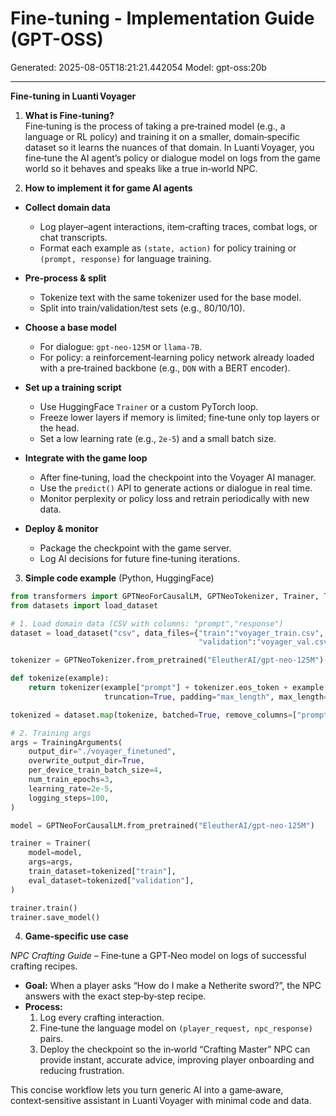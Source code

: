 # Fine-tuning - Implementation Guide (GPT-OSS)

Generated: 2025-08-05T18:21:21.442054
Model: gpt-oss:20b

---

**Fine‑tuning in Luanti Voyager**

1. **What is Fine‑tuning?**  
Fine‑tuning is the process of taking a pre‑trained model (e.g., a language or RL policy) and training it on a smaller, domain‑specific dataset so it learns the nuances of that domain. In Luanti Voyager, you fine‑tune the AI agent’s policy or dialogue model on logs from the game world so it behaves and speaks like a true in‑world NPC.

2. **How to implement it for game AI agents**  

- **Collect domain data**  
  - Log player–agent interactions, item‑crafting traces, combat logs, or chat transcripts.  
  - Format each example as `(state, action)` for policy training or `(prompt, response)` for language training.

- **Pre‑process & split**  
  - Tokenize text with the same tokenizer used for the base model.  
  - Split into train/validation/test sets (e.g., 80/10/10).  

- **Choose a base model**  
  - For dialogue: `gpt‑neo‑125M` or `llama‑7B`.  
  - For policy: a reinforcement‑learning policy network already loaded with a pre‑trained backbone (e.g., `DQN` with a BERT encoder).

- **Set up a training script**  
  - Use HuggingFace `Trainer` or a custom PyTorch loop.  
  - Freeze lower layers if memory is limited; fine‑tune only top layers or the head.  
  - Set a low learning rate (e.g., `2e‑5`) and a small batch size.  

- **Integrate with the game loop**  
  - After fine‑tuning, load the checkpoint into the Voyager AI manager.  
  - Use the `predict()` API to generate actions or dialogue in real time.  
  - Monitor perplexity or policy loss and retrain periodically with new data.

- **Deploy & monitor**  
  - Package the checkpoint with the game server.  
  - Log AI decisions for future fine‑tuning iterations.  

3. **Simple code example** (Python, HuggingFace)

```python
from transformers import GPTNeoForCausalLM, GPTNeoTokenizer, Trainer, TrainingArguments
from datasets import load_dataset

# 1. Load domain data (CSV with columns: "prompt","response")
dataset = load_dataset("csv", data_files={"train":"voyager_train.csv",
                                          "validation":"voyager_val.csv"})

tokenizer = GPTNeoTokenizer.from_pretrained("EleutherAI/gpt-neo-125M")

def tokenize(example):
    return tokenizer(example["prompt"] + tokenizer.eos_token + example["response"],
                     truncation=True, padding="max_length", max_length=128)

tokenized = dataset.map(tokenize, batched=True, remove_columns=["prompt","response"])

# 2. Training args
args = TrainingArguments(
    output_dir="./voyager_finetuned",
    overwrite_output_dir=True,
    per_device_train_batch_size=4,
    num_train_epochs=3,
    learning_rate=2e-5,
    logging_steps=100,
)

model = GPTNeoForCausalLM.from_pretrained("EleutherAI/gpt-neo-125M")

trainer = Trainer(
    model=model,
    args=args,
    train_dataset=tokenized["train"],
    eval_dataset=tokenized["validation"],
)

trainer.train()
trainer.save_model()
```

4. **Game‑specific use case**

*NPC Crafting Guide* – Fine‑tune a GPT‑Neo model on logs of successful crafting recipes.  
- **Goal:** When a player asks “How do I make a Netherite sword?”, the NPC answers with the exact step‑by‑step recipe.  
- **Process:**  
  1. Log every crafting interaction.  
  2. Fine‑tune the language model on `(player_request, npc_response)` pairs.  
  3. Deploy the checkpoint so the in‑world “Crafting Master” NPC can provide instant, accurate advice, improving player onboarding and reducing frustration.  

This concise workflow lets you turn generic AI into a game‑aware, context‑sensitive assistant in Luanti Voyager with minimal code and data.
